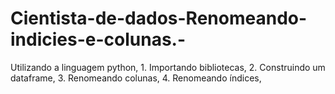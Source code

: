 # Cientista-de-dados-Renomeando-indicies-e-colunas.-
Utilizando a linguagem python, 1. Importando bibliotecas, 2.  Construindo um dataframe, 3.  Renomeando colunas, 4.  Renomeando índices,
